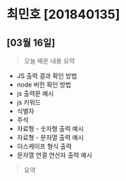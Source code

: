 # 최민호 [201840135]

## [03월 16일]
> 오늘 배운 내용 요약<br>
- JS 출력 결과 확인 방법
- node 버전 확인 방법
- js 출력문 예시
- js 키워드
- 식별자
- 주석
- 자료형 - 숫자형 출력 예시
- 자료형 - 문자열 출력 예시
- 이스케이프 형식 출력
- 문자열 연결 연산자 출력 예시 <br>
> 요약 <br>
